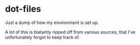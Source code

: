 # dot-files

Just a dump of how my environment is set up.

A lot of this is blatantly ripped off from various sources, that I've unfortunately forgot to keep track of.
